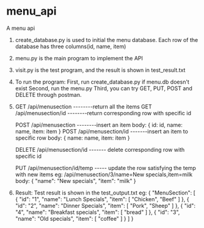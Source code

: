# menu_api
A menu api

1. create_database.py is used to initial the menu database. Each row of the database has three columns(id, name, item)

2. menu.py is the main program to implement the API

3. visit.py is the test program, and the result is shown in test_result.txt

4. To run the program:
   First, run create_database.py if menu.db doesn't exist
   Second, run the menu.py
   Third, you can try GET, PUT, POST and DELETE through postman.

5. GET /api/menusection     --------return all the items
   GET /api/menusection/id  --------return corresponding row with specific id
   
   POST /api/menusection    --------insert an item
   body:
   {
      id: id,
      name: name,
      item: item
   }
   POST /api/menusection/id  -------insert an item to specific row
    body:
   {
      name: name,
      item: item
   }
   
   DELETE /api/menusection/id ------- delete corresponding row with specific id
   
   PUT /api/menusection/id/temp ----- update the row satisfying the temp with new items
   eg: /api/menusection/3/name=New specials,item=milk
   body:
   {
	    "name": "New specials",
	    "item": "milk"
   }

6. Result: Test result is shown in the test_output.txt
eg:
{
  "MenuSection": [
    {
      "id": "1",
      "name": "Lunch Specials",
      "item": [
        "Chicken",
        "Beef"
      ]
    },
    {
      "id": "2",
      "name": "Dinner Specials",
      "item": [
        "Pork",
        "Sheep"
      ]
    },
    {
      "id": "4",
      "name": "Breakfast specials",
      "item": [
        "bread"
      ]
    },
    {
      "id": "3",
      "name": "Old specials",
      "item": [
        "coffee"
      ]
    }
  ]
}
  
   
   

